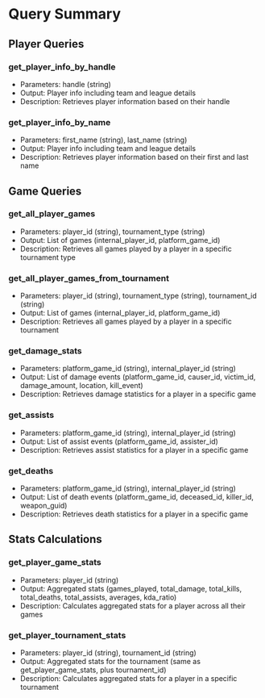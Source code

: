 # Query Summary

## Player Queries

### get_player_info_by_handle
- Parameters: handle (string)
- Output: Player info including team and league details
- Description: Retrieves player information based on their handle

### get_player_info_by_name
- Parameters: first_name (string), last_name (string)
- Output: Player info including team and league details
- Description: Retrieves player information based on their first and last name

## Game Queries

### get_all_player_games
- Parameters: player_id (string), tournament_type (string)
- Output: List of games (internal_player_id, platform_game_id)
- Description: Retrieves all games played by a player in a specific tournament type

### get_all_player_games_from_tournament
- Parameters: player_id (string), tournament_type (string), tournament_id (string)
- Output: List of games (internal_player_id, platform_game_id)
- Description: Retrieves all games played by a player in a specific tournament

### get_damage_stats
- Parameters: platform_game_id (string), internal_player_id (string)
- Output: List of damage events (platform_game_id, causer_id, victim_id, damage_amount, location, kill_event)
- Description: Retrieves damage statistics for a player in a specific game

### get_assists
- Parameters: platform_game_id (string), internal_player_id (string)
- Output: List of assist events (platform_game_id, assister_id)
- Description: Retrieves assist statistics for a player in a specific game

### get_deaths
- Parameters: platform_game_id (string), internal_player_id (string)
- Output: List of death events (platform_game_id, deceased_id, killer_id, weapon_guid)
- Description: Retrieves death statistics for a player in a specific game

## Stats Calculations

### get_player_game_stats
- Parameters: player_id (string)
- Output: Aggregated stats (games_played, total_damage, total_kills, total_deaths, total_assists, averages, kda_ratio)
- Description: Calculates aggregated stats for a player across all their games

### get_player_tournament_stats
- Parameters: player_id (string), tournament_id (string)
- Output: Aggregated stats for the tournament (same as get_player_game_stats, plus tournament_id)
- Description: Calculates aggregated stats for a player in a specific tournament